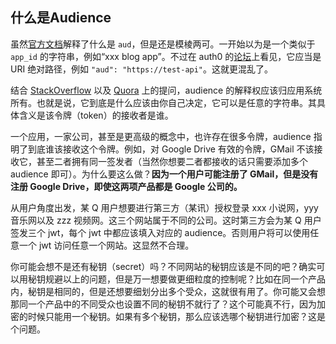 ## 什么是Audience
虽然[官方文档](https://datatracker.ietf.org/doc/html/rfc7519#section-4.1.3)解释了什么是 `aud`，但是还是模棱两可。一开始以为是一个类似于 `app_id` 的字符串，例如“xxx blog app”。不过在 auth0 的[论坛](https://community.auth0.com/t/what-is-the-audience/71414)上看见，它应当是 URI 绝对路径，例如 `"aud": "https://test-api"`。这就更混乱了。

结合 [StackOverflow](https://stackoverflow.com/questions/28418360/jwt-json-web-token-audience-aud-versus-client-id-whats-the-difference) 以及 [Quora](https://www.quora.com/How-can-I-understand-audience-and-issuer-in-JWT-authentication) 上的提问，audience 的解释权应该归应用系统所有。也就是说，它到底是什么应该由你自己决定，它可以是任意的字符串。其具体含义是该令牌（token）的接收者是谁。

一个应用，一家公司，甚至是更高级的概念中，也许存在很多令牌，audience 指明了到底谁该接收这个令牌。例如，对 Google Drive 有效的令牌，GMail 不该接收它，甚至二者拥有同一签发者（当然你想要二者都接收的话只需要添加多个 audience 即可）。为什么要这么做？**因为一个用户可能注册了 GMail，但是没有注册 Google Drive，即使这两项产品都是 Google 公司的。**

从用户角度出发，某 Q 用户想要进行第三方（某讯）授权登录 xxx 小说网，yyy 音乐网以及 zzz 视频网。这三个网站属于不同的公司。这时第三方会为某 Q 用户签发三个 jwt，每个 jwt 中都应该填入对应的 audience。否则用户将可以使用任意一个 jwt 访问任意一个网站。这显然不合理。

你可能会想不是还有秘钥（secret）吗？不同网站的秘钥应该是不同的吧？确实可以用秘钥规避以上的问题，但是万一想要做更细粒度的控制呢？比如在同一个产品内，秘钥是相同的，但是还想要细划分出多个受众，这就很有用了。你可能又会想那同一个产品中的不同受众也设置不同的秘钥不就行了？这个可能真不行，因为加密的时候只能用一个秘钥。如果有多个秘钥，那么应该选哪个秘钥进行加密？这是个问题。
